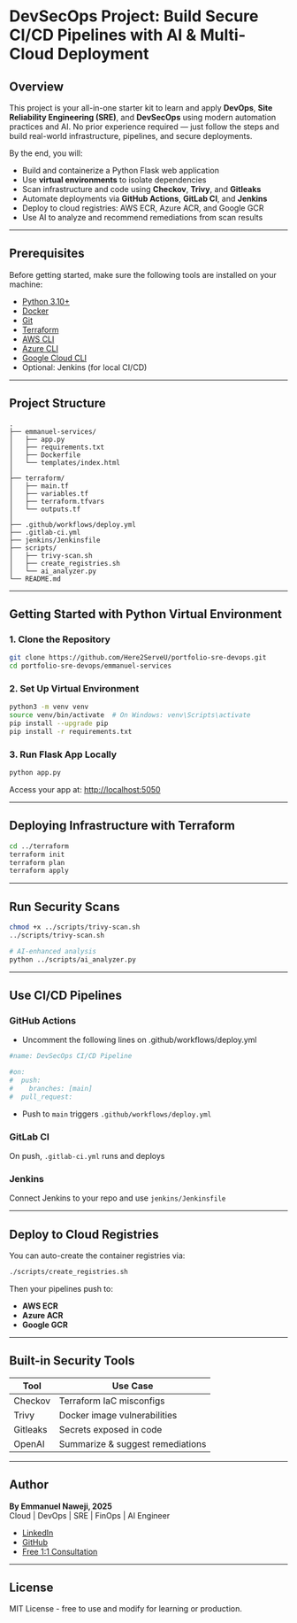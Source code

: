 # DevSecOps Project: Build Secure CI/CD Pipelines with AI & Multi-Cloud Deployment

## Overview

This project is your all-in-one starter kit to learn and apply **DevOps**, **Site Reliability Engineering (SRE)**, and **DevSecOps** using modern automation practices and AI. No prior experience required — just follow the steps and build real-world infrastructure, pipelines, and secure deployments.

By the end, you will:

- Build and containerize a Python Flask web application
- Use **virtual environments** to isolate dependencies
- Scan infrastructure and code using **Checkov**, **Trivy**, and **Gitleaks**
- Automate deployments via **GitHub Actions**, **GitLab CI**, and **Jenkins**
- Deploy to cloud registries: AWS ECR, Azure ACR, and Google GCR
- Use AI to analyze and recommend remediations from scan results

---

## Prerequisites

Before getting started, make sure the following tools are installed on your machine:

- [Python 3.10+](https://www.python.org/)
- [Docker](https://www.docker.com/)
- [Git](https://git-scm.com/)
- [Terraform](https://developer.hashicorp.com/terraform)
- [AWS CLI](https://docs.aws.amazon.com/cli/latest/userguide/install-cliv2.html)
- [Azure CLI](https://learn.microsoft.com/en-us/cli/azure/install-azure-cli)
- [Google Cloud CLI](https://cloud.google.com/sdk/docs/install)
- Optional: Jenkins (for local CI/CD)

---

## Project Structure

```
.
├── emmanuel-services/
│   ├── app.py
│   ├── requirements.txt
│   ├── Dockerfile
│   └── templates/index.html
│
├── terraform/
│   ├── main.tf
│   ├── variables.tf
│   ├── terraform.tfvars
│   └── outputs.tf
│
├── .github/workflows/deploy.yml
├── .gitlab-ci.yml
├── jenkins/Jenkinsfile
├── scripts/
│   ├── trivy-scan.sh
│   ├── create_registries.sh
│   └── ai_analyzer.py
└── README.md
```

---

## Getting Started with Python Virtual Environment

### 1. Clone the Repository

```bash
git clone https://github.com/Here2ServeU/portfolio-sre-devops.git
cd portfolio-sre-devops/emmanuel-services
```

### 2. Set Up Virtual Environment

```bash
python3 -m venv venv
source venv/bin/activate  # On Windows: venv\Scripts\activate
pip install --upgrade pip
pip install -r requirements.txt
```

### 3. Run Flask App Locally

```bash
python app.py
```

Access your app at: [http://localhost:5050](http://localhost:5050)

---

## Deploying Infrastructure with Terraform

```bash
cd ../terraform
terraform init
terraform plan
terraform apply
```

---

## Run Security Scans

```bash
chmod +x ../scripts/trivy-scan.sh
../scripts/trivy-scan.sh

# AI-enhanced analysis
python ../scripts/ai_analyzer.py
```

---

## Use CI/CD Pipelines

### GitHub Actions
- Uncomment the following lines on .github/workflows/deploy.yml
```yml
#name: DevSecOps CI/CD Pipeline

#on:
#  push:
#    branches: [main]
#  pull_request:
```
- Push to `main` triggers `.github/workflows/deploy.yml`

### GitLab CI

On push, `.gitlab-ci.yml` runs and deploys

### Jenkins

Connect Jenkins to your repo and use `jenkins/Jenkinsfile`

---

## Deploy to Cloud Registries

You can auto-create the container registries via:

```bash
./scripts/create_registries.sh
```

Then your pipelines push to:
- **AWS ECR**
- **Azure ACR**
- **Google GCR**

---

## Built-in Security Tools

| Tool     | Use Case                        |
|----------|----------------------------------|
| Checkov  | Terraform IaC misconfigs         |
| Trivy    | Docker image vulnerabilities     |
| Gitleaks | Secrets exposed in code          |
| OpenAI   | Summarize & suggest remediations |

---

## Author

**By Emmanuel Naweji, 2025**  
Cloud | DevOps | SRE | FinOps | AI Engineer

- [LinkedIn](https://www.linkedin.com/in/ready2assist/)
- [GitHub](https://github.com/Here2ServeU)
- [Free 1:1 Consultation](https://bit.ly/letus-meet)

---

## License

MIT License - free to use and modify for learning or production.

